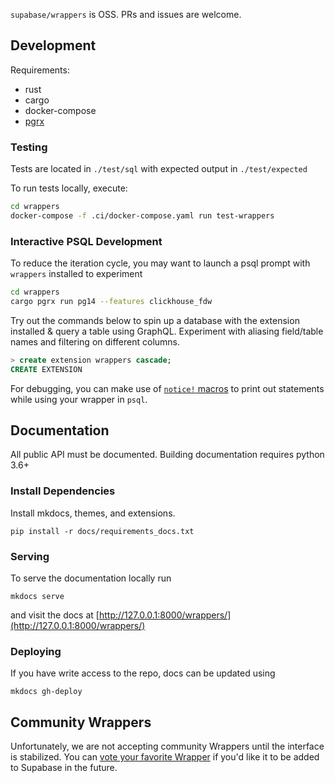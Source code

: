 `supabase/wrappers` is OSS. PRs and issues are welcome.

## Development

Requirements:

- rust
- cargo
- docker-compose
- [pgrx](https://github.com/tcdi/pgrx)

### Testing

Tests are located in `./test/sql` with expected output in `./test/expected`

To run tests locally, execute:

```bash
cd wrappers
docker-compose -f .ci/docker-compose.yaml run test-wrappers 
```

### Interactive PSQL Development

To reduce the iteration cycle, you may want to launch a psql prompt with `wrappers` installed to experiment

```bash
cd wrappers
cargo pgrx run pg14 --features clickhouse_fdw
```

Try out the commands below to spin up a database with the extension installed & query a table using GraphQL. Experiment with aliasing field/table names and filtering on different columns.

```sql
> create extension wrappers cascade;
CREATE EXTENSION
```

For debugging, you can make use of [`notice!` macros](https://docs.rs/pgrx/latest/pgrx/macro.notice.html) to print out statements while using your wrapper in `psql`.

## Documentation

All public API must be documented. Building documentation requires python 3.6+


### Install Dependencies

Install mkdocs, themes, and extensions.

```shell
pip install -r docs/requirements_docs.txt
```

### Serving

To serve the documentation locally run

```shell
mkdocs serve
```

and visit the docs at [http://127.0.0.1:8000/wrappers/](http://127.0.0.1:8000/wrappers/)

### Deploying

If you have write access to the repo, docs can be updated using

```
mkdocs gh-deploy
```

## Community Wrappers

Unfortunately, we are not accepting community Wrappers until the interface is stabilized. You can [vote your favorite Wrapper](https://github.com/supabase/wrappers/discussions/136) if you'd like it to be added to Supabase in the future.

